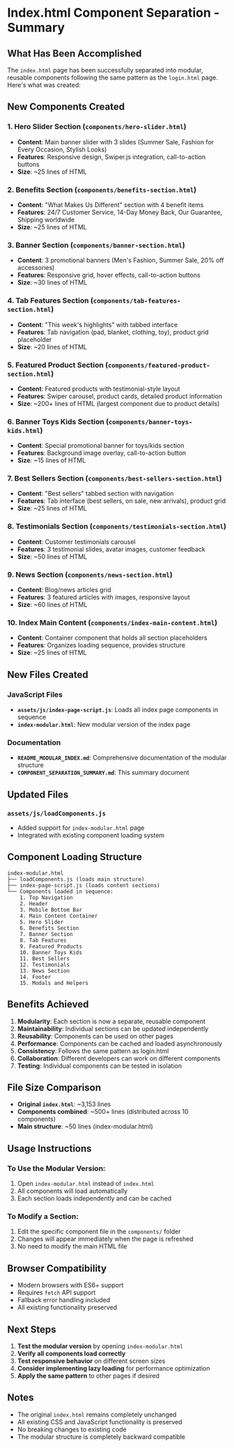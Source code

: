 # Index.html Component Separation - Summary

## What Has Been Accomplished

The `index.html` page has been successfully separated into modular, reusable components following the same pattern as the `login.html` page. Here's what was created:

## New Components Created

### 1. **Hero Slider Section** (`components/hero-slider.html`)
- **Content**: Main banner slider with 3 slides (Summer Sale, Fashion for Every Occasion, Stylish Looks)
- **Features**: Responsive design, Swiper.js integration, call-to-action buttons
- **Size**: ~25 lines of HTML

### 2. **Benefits Section** (`components/benefits-section.html`)
- **Content**: "What Makes Us Different" section with 4 benefit items
- **Features**: 24/7 Customer Service, 14-Day Money Back, Our Guarantee, Shipping worldwide
- **Size**: ~25 lines of HTML

### 3. **Banner Section** (`components/banner-section.html`)
- **Content**: 3 promotional banners (Men's Fashion, Summer Sale, 20% off accessories)
- **Features**: Responsive grid, hover effects, call-to-action buttons
- **Size**: ~30 lines of HTML

### 4. **Tab Features Section** (`components/tab-features-section.html`)
- **Content**: "This week's highlights" with tabbed interface
- **Features**: Tab navigation (pad, blanket, clothing, toy), product grid placeholder
- **Size**: ~20 lines of HTML

### 5. **Featured Product Section** (`components/featured-product-section.html`)
- **Content**: Featured products with testimonial-style layout
- **Features**: Swiper carousel, product cards, detailed product information
- **Size**: ~200+ lines of HTML (largest component due to product details)

### 6. **Banner Toys Kids Section** (`components/banner-toys-kids.html`)
- **Content**: Special promotional banner for toys/kids section
- **Features**: Background image overlay, call-to-action button
- **Size**: ~15 lines of HTML

### 7. **Best Sellers Section** (`components/best-sellers-section.html`)
- **Content**: "Best sellers" tabbed section with navigation
- **Features**: Tab interface (best sellers, on sale, new arrivals), product grid
- **Size**: ~25 lines of HTML

### 8. **Testimonials Section** (`components/testimonials-section.html`)
- **Content**: Customer testimonials carousel
- **Features**: 3 testimonial slides, avatar images, customer feedback
- **Size**: ~50 lines of HTML

### 9. **News Section** (`components/news-section.html`)
- **Content**: Blog/news articles grid
- **Features**: 3 featured articles with images, responsive layout
- **Size**: ~60 lines of HTML

### 10. **Index Main Content** (`components/index-main-content.html`)
- **Content**: Container component that holds all section placeholders
- **Features**: Organizes loading sequence, provides structure
- **Size**: ~25 lines of HTML

## New Files Created

### JavaScript Files
- **`assets/js/index-page-script.js`**: Loads all index page components in sequence
- **`index-modular.html`**: New modular version of the index page

### Documentation
- **`README_MODULAR_INDEX.md`**: Comprehensive documentation of the modular structure
- **`COMPONENT_SEPARATION_SUMMARY.md`**: This summary document

## Updated Files

### `assets/js/loadComponents.js`
- Added support for `index-modular.html` page
- Integrated with existing component loading system

## Component Loading Structure

```
index-modular.html
├── loadComponents.js (loads main structure)
├── index-page-script.js (loads content sections)
└── Components loaded in sequence:
    1. Top Navigation
    2. Header
    3. Mobile Bottom Bar
    4. Main Content Container
    5. Hero Slider
    6. Benefits Section
    7. Banner Section
    8. Tab Features
    9. Featured Products
    10. Banner Toys Kids
    11. Best Sellers
    12. Testimonials
    13. News Section
    14. Footer
    15. Modals and Helpers
```

## Benefits Achieved

1. **Modularity**: Each section is now a separate, reusable component
2. **Maintainability**: Individual sections can be updated independently
3. **Reusability**: Components can be used on other pages
4. **Performance**: Components can be cached and loaded asynchronously
5. **Consistency**: Follows the same pattern as login.html
6. **Collaboration**: Different developers can work on different components
7. **Testing**: Individual components can be tested in isolation

## File Size Comparison

- **Original `index.html`**: ~3,153 lines
- **Components combined**: ~500+ lines (distributed across 10 components)
- **Main structure**: ~50 lines (index-modular.html)

## Usage Instructions

### To Use the Modular Version:
1. Open `index-modular.html` instead of `index.html`
2. All components will load automatically
3. Each section loads independently and can be cached

### To Modify a Section:
1. Edit the specific component file in the `components/` folder
2. Changes will appear immediately when the page is refreshed
3. No need to modify the main HTML file

## Browser Compatibility

- Modern browsers with ES6+ support
- Requires `fetch` API support
- Fallback error handling included
- All existing functionality preserved

## Next Steps

1. **Test the modular version** by opening `index-modular.html`
2. **Verify all components load correctly**
3. **Test responsive behavior** on different screen sizes
4. **Consider implementing lazy loading** for performance optimization
5. **Apply the same pattern** to other pages if desired

## Notes

- The original `index.html` remains completely unchanged
- All existing CSS and JavaScript functionality is preserved
- No breaking changes to existing code
- The modular structure is completely backward compatible

